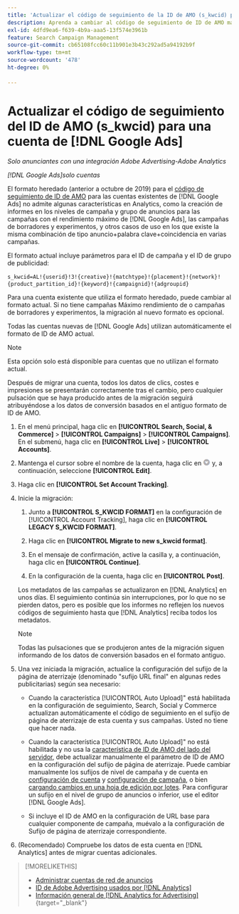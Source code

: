 ```yaml
---
title: 'Actualizar el código de seguimiento de la ID de AMO (s_kwcid) para una cuenta  [!DNL Google Ads] '
description: Aprenda a cambiar al código de seguimiento de ID de AMO más reciente para una cuenta de  [!DNL Google Ads] .
exl-id: 4dfd9ea6-f639-4b9a-aaa5-13f574e3961b
feature: Search Campaign Management
source-git-commit: cb65108fcc60c11b901e3b43c292ad5a94192b9f
workflow-type: tm+mt
source-wordcount: '478'
ht-degree: 0%

---
```


# Actualizar el código de seguimiento del ID de AMO (s_kwcid) para una cuenta de [!DNL Google Ads]

*Solo anunciantes con una integración Adobe Advertising-Adobe Analytics*

*[!DNL Google Ads]solo cuentas*

El formato heredado (anterior a octubre de 2019) para el [código de seguimiento de ID de AMO](/help/integrations/analytics/ids.md#amo-id-formats) para las cuentas existentes de [!DNL Google Ads] no admite algunas características en Analytics, como la creación de informes en los niveles de campaña y grupo de anuncios para las campañas con el rendimiento máximo de [!DNL Google Ads], las campañas de borradores y experimentos, y otros casos de uso en los que existe la misma combinación de tipo anuncio+palabra clave+coincidencia en varias campañas.

El formato actual incluye parámetros para el ID de campaña y el ID de grupo de publicidad:

```
s_kwcid=AL!{userid}!3!{creative}!{matchtype}!{placement}!{network}!{product_partition_id}!{keyword}!{campaignid}!{adgroupid}
```

Para una cuenta existente que utiliza el formato heredado, puede cambiar al formato actual. Si no tiene campañas Máximo rendimiento de o campañas de borradores y experimentos, la migración al nuevo formato es opcional.

Todas las cuentas nuevas de [!DNL Google Ads] utilizan automáticamente el formato de ID de AMO actual.

>[!NOTE]
>
>Esta opción solo está disponible para cuentas que no utilizan el formato actual.
>
>Después de migrar una cuenta, todos los datos de clics, costes e impresiones se presentarán correctamente tras el cambio, pero cualquier pulsación que se haya producido antes de la migración seguirá atribuyéndose a los datos de conversión basados en el antiguo formato de ID de AMO.

1. En el menú principal, haga clic en **[!UICONTROL Search, Social, & Commerce]** \> **[!UICONTROL Campaigns]** \> **[!UICONTROL Campaigns]**. En el submenú, haga clic en **[!UICONTROL Live]** \> **[!UICONTROL Accounts]**.

1. Mantenga el cursor sobre el nombre de la cuenta, haga clic en ![icono desplegable de flecha](/help/search-social-commerce/assets/arrow-dropdown-menu.png) y, a continuación, seleccione **[!UICONTROL Edit]**.

1. Haga clic en **[!UICONTROL Set Account Tracking]**.

1. Inicie la migración:

   1. Junto a **[!UICONTROL S_KWCID FORMAT]** en la configuración de [!UICONTROL Account Tracking], haga clic en **[!UICONTROL LEGACY S_KWCID FORMAT]**.

   1. Haga clic en **[!UICONTROL Migrate to new s_kwcid format]**.

   1. En el mensaje de confirmación, active la casilla y, a continuación, haga clic en **[!UICONTROL Continue]**.

   1. En la configuración de la cuenta, haga clic en **[!UICONTROL Post]**.

   Los metadatos de las campañas se actualizaron en [!DNL Analytics] en unos días. El seguimiento continúa sin interrupciones, por lo que no se pierden datos, pero es posible que los informes no reflejen los nuevos códigos de seguimiento hasta que [!DNL Analytics] reciba todos los metadatos.

   >[!NOTE]
   >
   >Todas las pulsaciones que se produjeron antes de la migración siguen informando de los datos de conversión basados en el formato antiguo.

1. Una vez iniciada la migración, actualice la configuración del sufijo de la página de aterrizaje (denominado &quot;sufijo URL final&quot; en algunas redes publicitarias) según sea necesario:

   * Cuando la característica [!UICONTROL Auto Upload]&quot; está habilitada en la configuración de seguimiento, Search, Social y Commerce actualizan automáticamente el código de seguimiento en el sufijo de página de aterrizaje de esta cuenta y sus campañas. Usted no tiene que hacer nada.

   * Cuando la característica [!UICONTROL Auto Upload]&quot; no está habilitada y no usa la [característica de ID de AMO del lado del servidor](/help/integrations/analytics/ids.md#amo-id-formats), debe actualizar manualmente el parámetro de ID de AMO en la configuración del sufijo de página de aterrizaje. Puede cambiar manualmente los sufijos de nivel de campaña y de cuenta en [configuración de cuenta](/help/search-social-commerce/campaign-management/accounts/ad-network-account-manage.md) y [configuración de campaña](/help/search-social-commerce/campaign-management/campaigns/campaign-settings-google.md), o bien [cargando cambios en una hoja de edición por lotes](/help/search-social-commerce/campaign-management/bulksheets/bulksheet-upload.md). Para configurar un sufijo en el nivel de grupo de anuncios o inferior, use el editor [!DNL Google Ads].

   * Si incluye el ID de AMO en la configuración de URL base para cualquier componente de campaña, muévalo a la configuración de Sufijo de página de aterrizaje correspondiente.

1. (Recomendado) Compruebe los datos de esta cuenta en [!DNL Analytics] antes de migrar cuentas adicionales.

>[!MORELIKETHIS]
>
>* [Administrar cuentas de red de anuncios](ad-network-account-manage.md)
>* [ID de Adobe Advertising usados por [!DNL Analytics]](/help/integrations/analytics/ids.md)
>* [Información general de [!DNL Analytics for Advertising]](https://experienceleague.adobe.com/docs/advertising/integrations/home.html?lang=es){target="_blank"}
